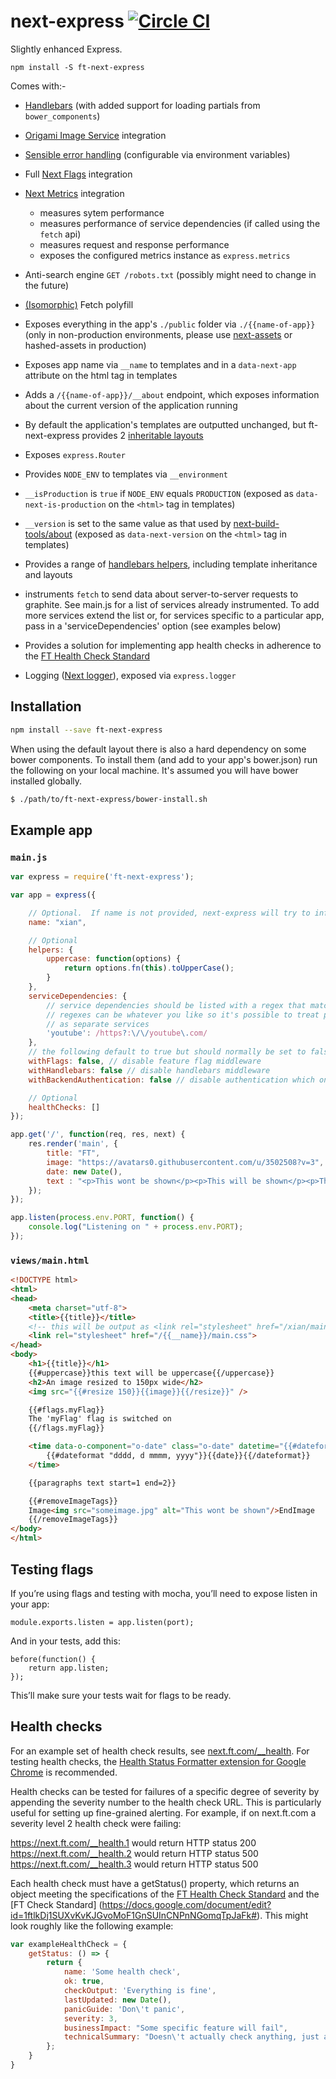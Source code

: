 next-express [![Circle CI](https://circleci.com/gh/Financial-Times/next-express/tree/master.svg?style=svg)](https://circleci.com/gh/Financial-Times/next-express/tree/master)
============

Slightly enhanced Express.

```
npm install -S ft-next-express
```

Comes with:-
- [Handlebars](http://handlebarsjs.com/) (with added support for loading partials from `bower_components`)
- [Origami Image Service](http://image.webservices.ft.com/) integration
- [Sensible error handling](https://github.com/Financial-Times/express-errors-handler) (configurable via environment variables)
- Full [Next Flags](https://github.com/Financial-Times/next-feature-flags-client) integration
- [Next Metrics](https://github.com/Financial-Times/next-metrics) integration
  - measures sytem performance
  - measures performance of service dependencies (if called using the `fetch` api)
  - measures request and response performance
  - exposes the configured metrics instance as `express.metrics`
- Anti-search engine `GET /robots.txt` (possibly might need to change in the future)
- [(Isomorphic)](https://github.com/matthew-andrews/isomorphic-fetch) Fetch polyfill
- Exposes everything in the app's `./public` folder via `./{{name-of-app}}` (only in non-production environments, please use [next-assets](https://github.com/Financial-Times/next-assets) or hashed-assets in production)
- Exposes app name via `__name` to templates and in a `data-next-app` attribute on the html tag in templates
- Adds a `/{{name-of-app}}/__about` endpoint, which exposes information about the current version of the application running
- By default the application's templates are outputted unchanged, but ft-next-express provides 2 [inheritable layouts](https://github.com/ericf/express-handlebars#layouts)

- Exposes `express.Router`
- Provides `NODE_ENV` to templates via `__environment`
- `__isProduction` is `true` if `NODE_ENV` equals `PRODUCTION` (exposed as `data-next-is-production` on the `<html>` tag in templates)
- `__version` is set to the same value as that used by [next-build-tools/about](https://github.com/Financial-Times/next-build-tools/blob/master/lib/about.js) (exposed as `data-next-version` on the `<html>` tag in templates)
- Provides a range of [handlebars helpers](#handlebars-helpers), including template inheritance and layouts
- instruments `fetch` to send data about server-to-server requests to graphite. See main.js for a list of services already instrumented. To add more services extend the list or, for services specific to a particular app, pass in a 'serviceDependencies' option (see examples below)
- Provides a solution for implementing app health checks in adherence to the [FT Health Check Standard](https://docs.google.com/document/d/18hefJjImF5IFp9WvPAm9Iq5_GmWzI9ahlKSzShpQl1s/edit)
- Logging ([Next logger](https://github.com/Financial-Times/next-logger)), exposed via `express.logger`

## Installation

```sh
npm install --save ft-next-express
```
When using the default layout there is also a hard dependency on some bower components. To install them (and add to your app's bower.json) run the following on your local machine. It's assumed you will have bower installed globally.

```sh
$ ./path/to/ft-next-express/bower-install.sh
```

## Example app

### `main.js`
```js
var express = require('ft-next-express');

var app = express({

	// Optional.  If name is not provided, next-express will try to infer it from package.json
	name: "xian",

	// Optional
	helpers: {
		uppercase: function(options) {
			return options.fn(this).toUpperCase();
		}
	},
	serviceDependencies: {
		// service dependencies should be listed with a regex that matches urls for that service.
		// regexes can be whatever you like so it's possible to treat paths within a given service
		// as separate services
		'youtube': /https?:\/\/youtube\.com/
	},
	// the following default to true but should normally be set to false if your app is an api
	withFlags: false, // disable feature flag middleware
	withHandlebars: false // disable handlebars middleware
	withBackendAuthentication: false // disable authentication which only allows requests in via fastly

	// Optional
	healthChecks: []
});

app.get('/', function(req, res, next) {
	res.render('main', {
		title: "FT",
		image: "https://avatars0.githubusercontent.com/u/3502508?v=3",
		date: new Date(),
		text : "<p>This wont be shown</p><p>This will be shown</p><p>This wont be shown</p>"
	});
});

app.listen(process.env.PORT, function() {
	console.log("Listening on " + process.env.PORT);
});
```

### `views/main.html`

```html
<!DOCTYPE html>
<html>
<head>
	<meta charset="utf-8">
	<title>{{title}}</title>
	<!-- this will be output as <link rel="stylesheet" href="/xian/main.css"> -->
	<link rel="stylesheet" href="/{{__name}}/main.css">
</head>
<body>
	<h1>{{title}}</h1>
	{{#uppercase}}this text will be uppercase{{/uppercase}}
	<h2>An image resized to 150px wide</h2>
	<img src="{{#resize 150}}{{image}}{{/resize}}" />

	{{#flags.myFlag}}
	The 'myFlag' flag is switched on
	{{/flags.myFlag}}

	<time data-o-component="o-date" class="o-date" datetime="{{#dateformat}}{{date}}{{/dateformat}}">
		{{#dateformat "dddd, d mmmm, yyyy"}}{{date}}{{/dateformat}}
	</time>

	{{paragraphs text start=1 end=2}}

	{{#removeImageTags}}
	Image<img src="someimage.jpg" alt="This wont be shown"/>EndImage
	{{/removeImageTags}}
</body>
</html>
```

## Testing flags

If you’re using flags and testing with mocha, you’ll need to expose listen in your app:

```
module.exports.listen = app.listen(port);
```

And in your tests, add this:

```
before(function() {
	return app.listen;
});
```

This’ll make sure your tests wait for flags to be ready.


## Health checks

For an example set of health check results, see [next.ft.com/__health](https://next.ft.com/__health). For testing health checks, the [Health Status Formatter extension for Google Chrome](https://github.com/triblondon/health-status-formatter) is recommended.

Health checks can be tested for failures of a specific degree of severity by appending the severity number to the health check URL. This is particularly useful for setting up fine-grained alerting. For example, if on next.ft.com a severity level 2 health check were failing:

https://next.ft.com/__health.1 would return HTTP status 200
https://next.ft.com/__health.2 would return HTTP status 500
https://next.ft.com/__health.3 would return HTTP status 500

Each health check must have a getStatus() property, which returns an object meeting the specifications of the [FT Health Check Standard](https://docs.google.com/document/d/18hefJjImF5IFp9WvPAm9Iq5_GmWzI9ahlKSzShpQl1s/edit) and the [FT Check Standard] (https://docs.google.com/document/edit?id=1ftlkDj1SUXvKvKJGvoMoF1GnSUInCNPnNGomqTpJaFk#). This might look roughly like the following example:


```js
var exampleHealthCheck = {
	getStatus: () => {
		return {
			name: 'Some health check',
			ok: true,
			checkOutput: 'Everything is fine',
			lastUpdated: new Date(),
			panicGuide: 'Don\'t panic',
			severity: 3,
			businessImpact: "Some specific feature will fail",
			technicalSummary: "Doesn\'t actually check anything, just an example"
		};
	}
}
```

